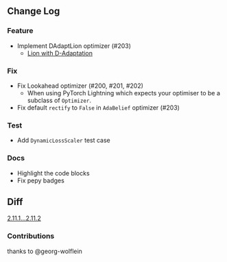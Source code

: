 ## Change Log

### Feature

* Implement DAdaptLion optimizer (#203)
  * [Lion with D-Adaptation](https://github.com/facebookresearch/dadaptation/blob/main/dadaptation/dadapt_lion.py)

### Fix

* Fix Lookahead optimizer (#200, #201, #202)
  * When using PyTorch Lightning which expects your optimiser to be a subclass of `Optimizer`.
* Fix default `rectify` to `False` in `AdaBelief` optimizer (#203)

### Test

* Add `DynamicLossScaler` test case

### Docs

* Highlight the code blocks
* Fix pepy badges

## Diff

[2.11.1...2.11.2](https://github.com/kozistr/pytorch_optimizer/compare/v2.11.1...v2.11.2)

### Contributions

thanks to @georg-wolflein
